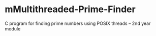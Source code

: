 # mMultithreaded-Prime-Finder
C program for finding prime numbers using POSIX threads – 2nd year module

